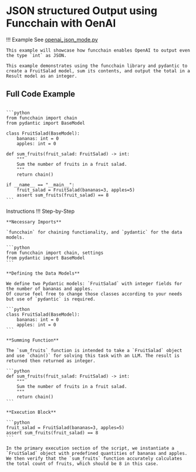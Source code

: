 <!-- markdownlint-disable MD033 MD046 -->
# JSON structured Output using Funcchain with OenAI

!!! Example
    See [openai_json_mode.py](https://github.com/shroominic/funcchain/blob/main/examples/openai_json_mode.py)

    This example will showcase how funcchain enables OpenAI to output even the type `int` as JSON.

    This example demonstrates using the funcchain library and pydantic to create a FruitSalad model, sum its contents, and output the total in a Result model as an integer.

## Full Code Example

<pre><code id="codeblock">
```python
from funcchain import chain
from pydantic import BaseModel

class FruitSalad(BaseModel):
    bananas: int = 0
    apples: int = 0

def sum_fruits(fruit_salad: FruitSalad) -> int:
    """
    Sum the number of fruits in a fruit salad.
    """
    return chain()

if __name__ == "__main__":
    fruit_salad = FruitSalad(bananas=3, apples=5)
    assert sum_fruits(fruit_salad) == 8
```
</code></pre>

Instructions
!!! Step-by-Step

    **Necessary Imports**

    `funcchain` for chaining functionality, and `pydantic` for the data models.

    ```python
    from funcchain import chain, settings
    from pydantic import BaseModel
    ```

    **Defining the Data Models**

    We define two Pydantic models: `FruitSalad` with integer fields for the number of bananas and apples.
    Of course feel free to change those classes according to your needs but use of `pydantic` is required.

    ```python
    class FruitSalad(BaseModel):
        bananas: int = 0
        apples: int = 0
    ```

    **Summing Function**

    The `sum_fruits` function is intended to take a `FruitSalad` object and use `chain()` for solving this task with an LLM. The result is returned then returned as integer.

    ```python
    def sum_fruits(fruit_salad: FruitSalad) -> int:
        """
        Sum the number of fruits in a fruit salad.
        """
        return chain()
    ```

    **Execution Block**

    ```python
    fruit_salad = FruitSalad(bananas=3, apples=5)
    assert sum_fruits(fruit_salad) == 8
    ```

    In the primary execution section of the script, we instantiate a `FruitSalad` object with predefined quantities of bananas and apples. We then verify that the `sum_fruits` function accurately calculates the total count of fruits, which should be 8 in this case.
